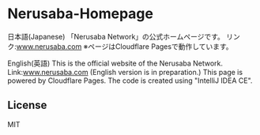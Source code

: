 # Nerusaba-Homepage
日本語(Japanese)
「Nerusaba Network」の公式ホームページです。
リンク:www.nerusaba.com
※ページはCloudflare Pagesで動作しています。

English(英語)
This is the official website of the Nerusaba Network.
Link:www.nerusaba.com (English version is in preparation.)
This page is powered by Cloudflare Pages.
The code is created using "IntelliJ IDEA CE".

## License
MIT
